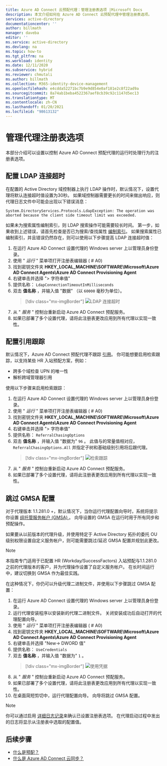 ```yaml
---
title: Azure AD Connect 云预配代理：管理注册表选项 |Microsoft Docs
description: 本文介绍如何在 Azure AD Connect 云预配代理中管理注册表选项。
services: active-directory
documentationcenter: ''
author: billmath
manager: daveba
editor: ''
ms.service: active-directory
ms.devlang: na
ms.topic: how-to
ms.tgt_pltfrm: na
ms.workload: identity
ms.date: 12/11/2020
ms.subservice: hybrid
ms.reviewer: chmutali
ms.author: billmath
ms.collection: M365-identity-device-management
ms.openlocfilehash: e4cdda52271bc7b9e9d854e0af181e2c8f22ad9a
ms.sourcegitcommit: 8a74ab1beba4522367aef8cb39c92c1147d5ec13
ms.translationtype: MT
ms.contentlocale: zh-CN
ms.lasthandoff: 01/20/2021
ms.locfileid: "98613132"
---
```

# <a name="manage-agent-registry-options"></a>管理代理注册表选项

本部分介绍可以设置以控制 Azure AD Connect 预配代理的运行时处理行为的注册表选项。 

## <a name="configure-ldap-connection-timeout"></a>配置 LDAP 连接超时
在配置的 Active Directory 域控制器上执行 LDAP 操作时，默认情况下，设置代理将默认连接超时值设置为30秒。 如果域控制器需要更长的时间来做出响应，则代理日志文件中可能会出现以下错误消息： 

`
System.DirectoryServices.Protocols.LdapException: The operation was aborted because the client side timeout limit was exceeded.
`

如果未为搜索属性编制索引，则 LDAP 搜索操作可能需要较长时间。 第一步，如果收到上述错误，请首先检查是否已为搜索/查找属性 [编制索引](https://docs.microsoft.com/windows/win32/ad/indexed-attributes)。 如果搜索属性已编制索引，并且错误仍然存在，则可以使用以下步骤提高 LDAP 连接超时值： 

1. 在运行 Azure AD Connect 设置代理的 Windows server 上以管理员身份登录。
1. 使用 " *运行* " 菜单项打开注册表编辑器 ( # A0)  
1. 找到密钥文件夹 **HKEY_LOCAL_MACHINE\SOFTWARE\Microsoft\Azure AD Connect Agents\Azure AD Connect Provisioning Agent**
1. 右键单击并选择 "> 字符串值"
1. 提供名称： `LdapConnectionTimeoutInMilliseconds`
1. 双击 **值名称** ，并输入值 "数据" （以 `60000` 毫秒为单位）。
    > [!div class="mx-imgBorder"]
    > ![LDAP 连接超时](media/how-to-manage-registry-options/ldap-connection-timeout.png)
1. 从 " *服务* " 控制台重新启动 Azure AD Connect 预配服务。
1. 如果已部署了多个设置代理，请将此注册表更改应用到所有代理以实现一致性。 

## <a name="configure-referral-chasing"></a>配置引用跟踪
默认情况下，Azure AD Connect 预配代理不跟踪 [引用](https://docs.microsoft.com/windows/win32/ad/referrals)。 你可能想要启用检索跟踪，以支持某些 HR 入站预配方案，例如： 
* 跨多个域检查 UPN 的唯一性
* 解析跨域管理器引用

使用以下步骤来启用检索跟踪：

1. 在运行 Azure AD Connect 设置代理的 Windows server 上以管理员身份登录。
1. 使用 " *运行* " 菜单项打开注册表编辑器 ( # A0)  
1. 找到密钥文件夹 **HKEY_LOCAL_MACHINE\SOFTWARE\Microsoft\Azure AD Connect Agents\Azure AD Connect Provisioning Agent**
1. 右键单击并选择 "> 字符串值"
1. 提供名称： `ReferralChasingOptions`
1. 双击 **值名称** ，并输入值 "数据为" `96` 。 此值与的常量值相对应， `ReferralChasingOptions.All` 并指定子树和基础级别引用将后跟代理。 
    > [!div class="mx-imgBorder"]
    > ![检索跟踪](media/how-to-manage-registry-options/referral-chasing.png)
1. 从 " *服务* " 控制台重新启动 Azure AD Connect 预配服务。
1. 如果已部署了多个设置代理，请将此注册表更改应用到所有代理以实现一致性。

## <a name="skip-gmsa-configuration"></a>跳过 GMSA 配置
对于代理版本 1.1.281.0 +，默认情况下，当你运行代理配置向导时，系统将提示你设置 [组托管服务帐户 (GMSA) ](/windows-server/security/group-managed-service-accounts/group-managed-service-accounts-overview)。 向导设置的 GMSA 在运行时用于所有同步和预配操作。 

如果要从以前版本的代理升级，并使用特定于 Active Directory 拓扑的委托 OU 级别权限设置自定义服务帐户，则可能需要跳过/延迟 GMSA 配置并规划此更改。 

> [!NOTE]
> 本指南专门适用于已配置 HR (Workday/SuccessFactors) 入站预配与1.1.281.0 之前的代理版本的客户，并为代理操作设置了自定义服务帐户。 在长时间运行中，建议切换到 GMSA 作为最佳实践。  

在这种情况下，你仍可以升级代理二进制文件，并使用以下步骤跳过 GMSA 配置： 

1. 在运行 Azure AD Connect 设置代理的 Windows server 上以管理员身份登录。
1. 运行代理安装程序以安装新的代理二进制文件。 关闭安装成功后自动打开的代理配置向导。 
1. 使用 " *运行* " 菜单项打开注册表编辑器 ( # A0)  
1. 找到密钥文件夹 **HKEY_LOCAL_MACHINE\SOFTWARE\Microsoft\Azure AD Connect Agents\Azure AD Connect Provisioning Agent**
1. 右键单击并选择 "New-> DWORD 值"
1. 提供名称： `UseCredentials`
1. 双击 **值名称** ，并输入值 "数据为" `1` 。  
    > [!div class="mx-imgBorder"]
    > ![使用凭据](media/how-to-manage-registry-options/use-credentials.png)
1. 从 " *服务* " 控制台重新启动 Azure AD Connect 预配服务。
1. 如果已部署了多个设置代理，请将此注册表更改应用到所有代理以实现一致性。
1. 在桌面简短剪切中，运行代理配置向导。 向导将跳过 GMSA 配置。 


> [!NOTE]
> 你可以通过启用 [详细日志记录](how-to-troubleshoot.md#log-files)来确认已设置注册表选项。 在代理启动过程中发出的日志将显示从注册表中选取的配置值。 

## <a name="next-steps"></a>后续步骤 

- [什么是预配？](what-is-provisioning.md)
- [什么是 Azure AD Connect 云同步？](what-is-cloud-sync.md)

